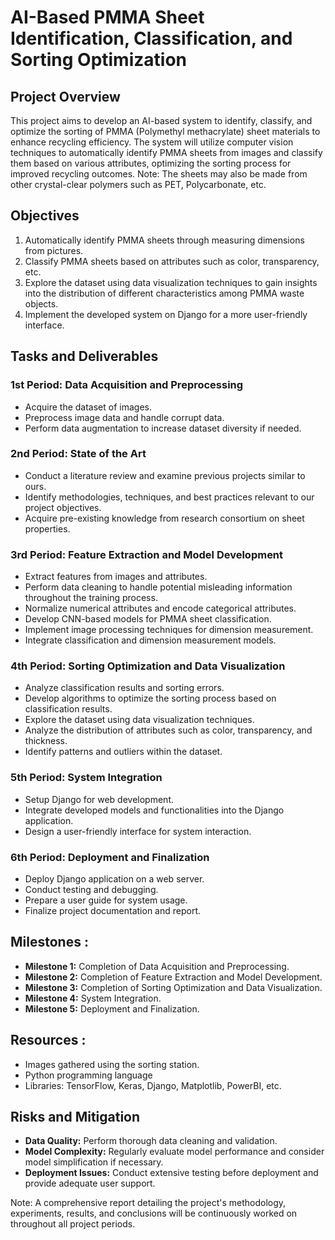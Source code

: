 # AI-Based PMMA Sheet Identification, Classification, and Sorting Optimization

## Project Overview

This project aims to develop an AI-based system to identify, classify, and optimize the sorting of PMMA (Polymethyl methacrylate) sheet materials to enhance recycling efficiency. The system will utilize computer vision techniques to automatically identify PMMA sheets from images and classify them based on various attributes, optimizing the sorting process for improved recycling outcomes. Note: The sheets may also be made from other crystal-clear polymers such as PET, Polycarbonate, etc.

## Objectives

1. Automatically identify PMMA sheets through measuring dimensions from pictures.
2. Classify PMMA sheets based on attributes such as color, transparency, etc.
3. Explore the dataset using data visualization techniques to gain insights into the distribution of different characteristics among PMMA waste objects.
4. Implement the developed system on Django for a more user-friendly interface.

## Tasks and Deliverables

### 1st Period: Data Acquisition and Preprocessing
- Acquire the dataset of images.
- Preprocess image data and handle corrupt data.
- Perform data augmentation to increase dataset diversity if needed.

### 2nd Period: State of the Art
- Conduct a literature review and examine previous projects similar to ours.
- Identify methodologies, techniques, and best practices relevant to our project objectives.
- Acquire pre-existing knowledge from research consortium on sheet properties.

### 3rd Period: Feature Extraction and Model Development
- Extract features from images and attributes.
- Perform data cleaning to handle potential misleading information throughout the training process.
- Normalize numerical attributes and encode categorical attributes.
- Develop CNN-based models for PMMA sheet classification.
- Implement image processing techniques for dimension measurement.
- Integrate classification and dimension measurement models.

### 4th Period: Sorting Optimization and Data Visualization
- Analyze classification results and sorting errors.
- Develop algorithms to optimize the sorting process based on classification results.
- Explore the dataset using data visualization techniques.
- Analyze the distribution of attributes such as color, transparency, and thickness.
- Identify patterns and outliers within the dataset.

### 5th Period: System Integration
- Setup Django for web development.
- Integrate developed models and functionalities into the Django application.
- Design a user-friendly interface for system interaction.

### 6th Period: Deployment and Finalization
- Deploy Django application on a web server.
- Conduct testing and debugging.
- Prepare a user guide for system usage.
- Finalize project documentation and report.

## Milestones :

- **Milestone 1:** Completion of Data Acquisition and Preprocessing.
- **Milestone 2:** Completion of Feature Extraction and Model Development.
- **Milestone 3:** Completion of Sorting Optimization and Data Visualization.
- **Milestone 4:** System Integration.
- **Milestone 5:** Deployment and Finalization.

## Resources :

- Images gathered using the sorting station.
- Python programming language
- Libraries: TensorFlow, Keras, Django, Matplotlib, PowerBI, etc.

## Risks and Mitigation

- **Data Quality:** Perform thorough data cleaning and validation.
- **Model Complexity:** Regularly evaluate model performance and consider model simplification if necessary.
- **Deployment Issues:** Conduct extensive testing before deployment and provide adequate user support.

Note: A comprehensive report detailing the project's methodology, experiments, results, and conclusions will be continuously worked on throughout all project periods.
